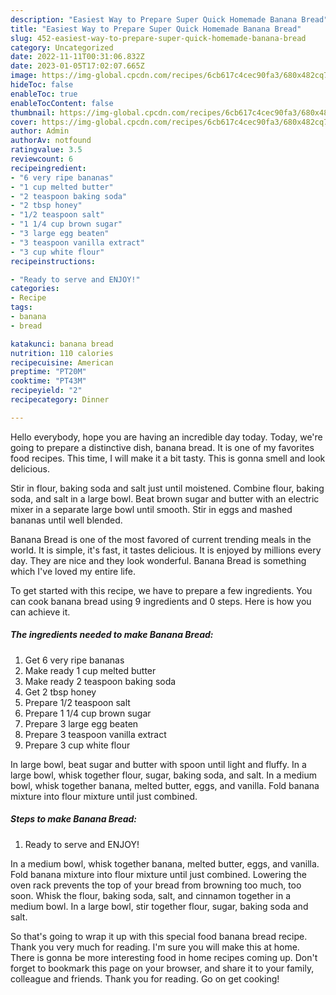 ```yaml
---
description: "Easiest Way to Prepare Super Quick Homemade Banana Bread"
title: "Easiest Way to Prepare Super Quick Homemade Banana Bread"
slug: 452-easiest-way-to-prepare-super-quick-homemade-banana-bread
category: Uncategorized
date: 2022-11-11T00:31:06.832Z
date: 2023-01-05T17:02:07.665Z
image: https://img-global.cpcdn.com/recipes/6cb617c4cec90fa3/680x482cq70/banana-bread-recipe-main-photo.jpg
hideToc: false
enableToc: true
enableTocContent: false
thumbnail: https://img-global.cpcdn.com/recipes/6cb617c4cec90fa3/680x482cq70/banana-bread-recipe-main-photo.jpg
cover: https://img-global.cpcdn.com/recipes/6cb617c4cec90fa3/680x482cq70/banana-bread-recipe-main-photo.jpg
author: Admin
authorAv: notfound
ratingvalue: 3.5
reviewcount: 6
recipeingredient:
- "6 very ripe bananas"
- "1 cup melted butter"
- "2 teaspoon baking soda"
- "2 tbsp honey"
- "1/2 teaspoon salt"
- "1 1/4 cup brown sugar"
- "3 large egg beaten"
- "3 teaspoon vanilla extract"
- "3 cup white flour"
recipeinstructions:

- "Ready to serve and ENJOY!"
categories:
- Recipe
tags:
- banana
- bread

katakunci: banana bread 
nutrition: 110 calories
recipecuisine: American
preptime: "PT20M"
cooktime: "PT43M"
recipeyield: "2"
recipecategory: Dinner

---
```



Hello everybody, hope you are having an incredible day today. Today, we're going to prepare a distinctive dish, banana bread. It is one of my favorites food recipes. This time, I will make it a bit tasty. This is gonna smell and look delicious.

Stir in flour, baking soda and salt just until moistened. Combine flour, baking soda, and salt in a large bowl. Beat brown sugar and butter with an electric mixer in a separate large bowl until smooth. Stir in eggs and mashed bananas until well blended.

Banana Bread is one of the most favored of current trending meals in the world. It is simple, it's fast, it tastes delicious. It is enjoyed by millions every day. They are nice and they look wonderful. Banana Bread is something which I've loved my entire life.


To get started with this recipe, we have to prepare a few ingredients. You can cook banana bread using 9 ingredients and 0 steps. Here is how you can achieve it.

<!--inarticleads1-->

##### The ingredients needed to make Banana Bread:

1. Get 6 very ripe bananas
1. Make ready 1 cup melted butter
1. Make ready 2 teaspoon baking soda
1. Get 2 tbsp honey
1. Prepare 1/2 teaspoon salt
1. Prepare 1 1/4 cup brown sugar
1. Prepare 3 large egg beaten
1. Prepare 3 teaspoon vanilla extract
1. Prepare 3 cup white flour


In large bowl, beat sugar and butter with spoon until light and fluffy. In a large bowl, whisk together flour, sugar, baking soda, and salt. In a medium bowl, whisk together banana, melted butter, eggs, and vanilla. Fold banana mixture into flour mixture until just combined. 

<!--inarticleads2-->

##### Steps to make Banana Bread:


1. Ready to serve and ENJOY!

In a medium bowl, whisk together banana, melted butter, eggs, and vanilla. Fold banana mixture into flour mixture until just combined. Lowering the oven rack prevents the top of your bread from browning too much, too soon. Whisk the flour, baking soda, salt, and cinnamon together in a medium bowl. In a large bowl, stir together flour, sugar, baking soda and salt. 

So that's going to wrap it up with this special food banana bread recipe. Thank you very much for reading. I'm sure you will make this at home. There is gonna be more interesting food in home recipes coming up. Don't forget to bookmark this page on your browser, and share it to your family, colleague and friends. Thank you for reading. Go on get cooking!
